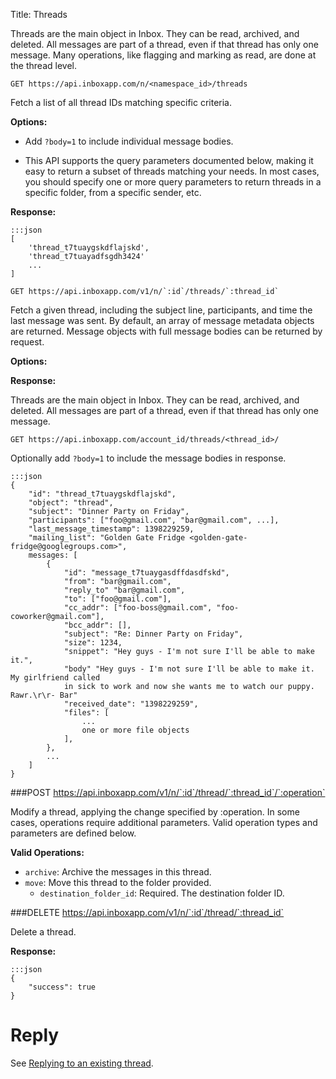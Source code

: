 Title: Threads


Threads are the main object in Inbox. They can be read, archived, and deleted. All messages are part of a thread, even if that thread has only one message. Many operations, like flagging and marking as read, are done at the thread level.

    GET https://api.inboxapp.com/n/<namespace_id>/threads

Fetch a list of all thread IDs matching specific criteria.

**Options:**

* Add `?body=1` to include individual message bodies.

* This API supports the query parameters documented below, making it easy to return a subset of threads matching your needs. In most cases, you should specify one or more query parameters to return threads in a specific folder, from a specific sender, etc.

**Response:**

```
:::json
[
    'thread_t7tuaygskdflajskd',
    'thread_t7tuayadfsgdh3424'
    ...
]   
```


    GET https://api.inboxapp.com/v1/n/`:id`/threads/`:thread_id`

Fetch a given thread, including the subject line, participants, and time the last message was sent. By default, an array of message metadata objects are returned. Message objects with full message bodies can be returned by request.

**Options:**

 
**Response:**

Threads are the main object in Inbox. They can be read, archived, and deleted. All messages are part of a thread, even if that thread has only one message.

    GET https://api.inboxapp.com/account_id/threads/<thread_id>/

Optionally add `?body=1` to include the message bodies in response.


```
:::json
{
    "id": "thread_t7tuaygskdflajskd",
    "object": "thread",
    "subject": "Dinner Party on Friday",
    "participants": ["foo@gmail.com", "bar@gmail.com", ...],
    "last_message_timestamp": 1398229259,
    "mailing_list": "Golden Gate Fridge <golden-gate-fridge@googlegroups.com>",
    messages: [
        {
            "id": "message_t7tuaygasdffdasdfskd",
            "from": "bar@gmail.com",
            "reply_to" "bar@gmail.com",
            "to": ["foo@gmail.com"],
            "cc_addr": ["foo-boss@gmail.com", "foo-coworker@gmail.com"],
            "bcc_addr": [],
            "subject": "Re: Dinner Party on Friday",
            "size": 1234,
            "snippet": "Hey guys - I'm not sure I'll be able to make it.",
            "body" "Hey guys - I'm not sure I'll be able to make it. My girlfriend called
            in sick to work and now she wants me to watch our puppy. Rawr.\r\r- Bar"
            "received_date": "1398229259",
            "files": [
                ...
                one or more file objects
            ],
        },
        ...
    ]
}
```

###POST https://api.inboxapp.com/v1/n/`:id`/thread/`:thread_id`/`:operation`

Modify a thread, applying the change specified by :operation. In some cases, operations require additional parameters. Valid operation types and parameters are defined below.

**Valid Operations:**

 * `archive`: Archive the messages in this thread. 
 * `move`: Move this thread to the folder provided.
    * `destination_folder_id`: Required. The destination folder ID.


###DELETE https://api.inboxapp.com/v1/n/`:id`/thread/`:thread_id`

Delete a thread.

**Response:**

```
:::json
{
    "success": true
}
```


# Reply

See [Replying to an existing thread](#reply_thread).
